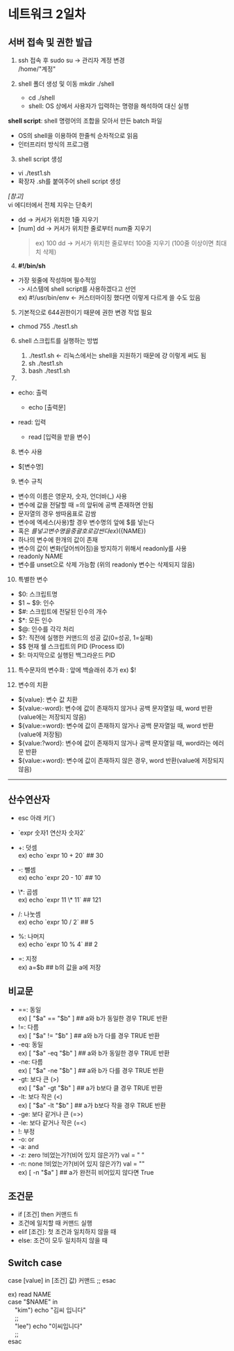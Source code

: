 # 네트워크 2일차

## 서버 접속 및 권한 발급

1. ssh 접속 후
   sudo su -> 관리자 계정 변경  
   /home/"계정"

2. shell 폴더 생성 및 이동
   mkdir ./shell  
   - cd ./shell  
   - shell: OS 상에서 사용자가 입력하는 명령을 해석하여 대신 실행  

**shell script**: shell 명령어의 조합을 모아서 만든 batch 파일
- OS의 shell을 이용하여 한줄씩 순차적으로 읽음
- 인터프리터 방식의 프로그램

3. shell script 생성  
- vi ./test1.sh  
- 확장자 .sh를 붙여주어 shell script 생성

*[참고]*  
vi 에디터에서 전체 지우는 단축키
- dd -> 커서가 위치한 1줄 지우기
- [num] dd -> 커서가 위치한 줄로부터 num줄 지우기
  > ex) 100 dd -> 커서가 위치한 줄로부터 100줄 지우기
  > (100줄 이상이면 최대치 삭제)

4. <b>#!/bin/sh</b>  
- 가장 윗줄에 작성하며 필수적임  
   -> 시스템에 shell script를 사용하겠다고 선언  
ex) #!/usr/bin/env  <- 커스터마이징 했다면 이렇게 다르게 쓸 수도 있음

5. 기본적으로 644권한이기 때문에 권한 변경 작업 필요  
- chmod 755 ./test1.sh

6. shell 스크립트를 실행하는 방법
    1) ./test1.sh    <- 리눅스에서는 shell을 지원하기 때문에 걍 이렇게 써도 됨
    2) sh ./test1.sh
    3) bash ./test1.sh

7. 
  - echo: 출력  
    * echo [출력문]

  - read: 입력
    * read [입력을 받을 변수]

8. 변수 사용
  - $[변수명]

9. 변수 규칙
- 변수의 이름은 영문자, 숫자, 언더바(_) 사용
- 변수에 값을 전달할 때 =의 앞뒤에 공백 존재하면 안됨
- 문자열의 경우 쌍따옴표로 감쌈
- 변수에 엑세스(사용)할 경우 변수명의 앞에 $를 넣는다
- 혹은 $를 넣고 변수명을 중괄호로 감싼다  
  ex) (${NAME})
- 하나의 변수에 한개의 값이 존재
- 변수의 값이 변화(덮어씌어짐)을 방지하기 위해서 readonly를 사용
- readonly NAME
- 변수를 unset으로 삭제 가능함 (위의 readonly 변수는 삭제되지 않음)

10. 특별한 변수
- $0: 스크립트명
- $1 ~ $9: 인수
- $#: 스크립트에 전달된 인수의 개수
- $*: 모든 인수
- $@: 인수를 각각 처리
- $?: 직전에 실행한 커맨드의 성공 값(0=성공, 1=실패)
- $$ 현재 쉘 스크립트의 PID (Process ID)
- $!: 마지막으로 실행된 백그라운드 PID

11. 특수문자의 변수화
  \: 앞에 백슬래쉬 추가 ex) $\!

12. 변수의 치환  
  - ${value}: 변수 값 치환
  - ${value:-word}: 변수에 값이 존재하지 않거나 공백 문자열일 때, word 반환 (value에는 저장되지 않음)
  - ${value:=word}: 변수에 값이 존재하지 않거나 공백 문자열일 때, word 반환 (value에 저장됨)
  - ${value:?word}: 변수에 값이 존재하지 않거나 공백 문자열일 때, word라는 에러문 반환
  - ${value:+word}: 변수에 값이 존재하지 않은 경우, word 반환(value에 저장되지 않음)

-------------------

## 산수연산자
- esc 아래 키(`)
- \`expr 숫자1 연산자 숫자2`

- +: 덧셈  
ex) echo \`expr 10 + 20` ## 30
- -: 뺄셈  
ex) echo \`expr 20 - 10` ## 10
- \\*: 곱셈  
ex) echo \`expr 11 \\\* 11` ## 121
- /: 나눗셈  
ex) echo \`expr 10 / 2` ## 5
- %: 나머지  
ex) echo \`expr 10 % 4` ## 2

- =: 지정  
ex) a=$b ## b의 값을 a에 저장

## 비교문
- ==: 동일  
ex) [ "$a" == "$b" ] ## a와 b가 동일한 경우 TRUE 반환
- !=: 다름  
ex) [ "$a" != "$b" ] ## a와 b가 다를 경우 TRUE 반환
- -eq: 동일  
ex) [ "$a" -eq "$b" ] ## a와 b가 동일한 경우 TRUE 반환
- -ne: 다름  
ex) [ "$a" -ne "$b" ] ## a와 b가 다를 경우 TRUE 반환
- -gt: 보다 큰 (>)  
ex) [ "$a" -gt "$b" ] ## a가 b보다 클 경우 TRUE 반환
- -lt: 보다 작은 (<)  
ex) [ "$a" -lt "$b" ] ## a가 b보다 작을 경우 TRUE 반환
- -ge: 보다 같거나 큰 (=>)  
- -le: 보다 같거나 작은 (=<)
- !: 부정
- -o: or
- -a: and
- -z: zero !비었는가?(비어 있지 않은가?) val = " "
- -n: none !비었는가?(비어 있지 않은가?) val = ""  
ex) [ -n "$a" ] ## a가 완전히 비어있지 않다면 True

## 조건문
- if [조건] then 커맨드 fi
- 조건에 일치할 때 커맨드 실행
- elif [조건]: 첫 조건과 일치하지 않을 때
- else: 조건이 모두 일치하지 않을 때

## Switch case
case [value] in [조건] 값) 커맨드 ;; esac

ex)
read NAME  
case "$NAME" in  
&nbsp;&nbsp;&nbsp;&nbsp;"kim") echo "김씨 입니다"  
&nbsp;&nbsp;&nbsp;&nbsp;;;  
&nbsp;&nbsp;&nbsp;&nbsp;"lee") echo "이씨입니다"  
&nbsp;&nbsp;&nbsp;&nbsp;;;  
esac
